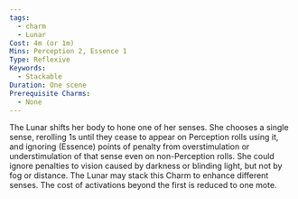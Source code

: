 ```yaml
---
tags:
  - charm
  - Lunar
Cost: 4m (or 1m)
Mins: Perception 2, Essence 1
Type: Reflexive
Keywords:
  - Stackable
Duration: One scene
Prerequisite Charms:
  - None
---
```

The Lunar shifts her body to hone one of her senses. She chooses a single sense, rerolling 1s until they cease to appear on Perception rolls using it, and ignoring (Essence) points of penalty from overstimulation or understimulation of that sense even on non-Perception rolls. She could ignore penalties to vision caused by darkness or blinding light, but not by fog or distance. The Lunar may stack this Charm to enhance different senses. The cost of activations beyond the first is reduced to one mote.